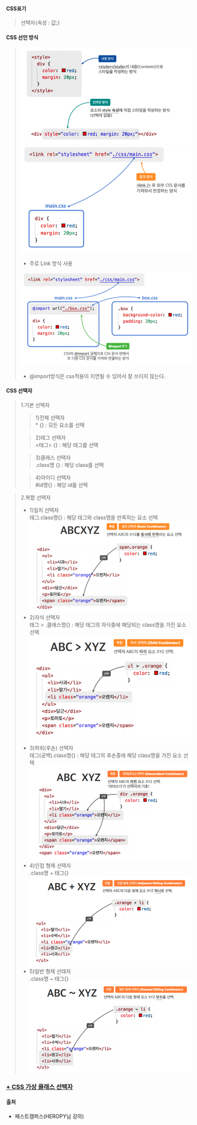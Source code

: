 #### CSS표기 
> 선택자{속성 : 값;}

#### CSS 선언 방식
>![](../md_image/css1.png)
>![](../md_image/css2.png)
>- 주로 Link 방식 사용  
>
>![](../md_image/css3.png)
>- @import방식은 css적용이 지연될 수 있어서 잘 쓰이지 않는다.

#### CSS 선택자
>1.기본 선택자
>> 1)전체 선택자  
>>\* {} : 모든 요소를 선택
>
>>2)태그 선택자  
><태그> {} : 해당 태그를 선택
>
>>3)클래스 선택자  
>>.class명 {} : 해당 class를 선택
>
>>4)아이디 선택자  
> #id명{} : 해당 id를 선택
>

>2.복합 선택자  
>- 1)일치 선택자  
>    태그.class명{} : 해당 태그와 class명을 만족하는 요소 선택
>   ![](../md_image/css11.png)
>- 2)자식 선택자  
>   태그 > .클래스명{} : 해당 태그의 자식중에 해당되는 class명을 가진 요소 선택
>   ![](../md_image/css12.png)
>- 3)하위(후손) 선택자  
>   태그(공백).class명{} : 해당 태그의 후손중에 해당 class명을 가진 요소 선택 
>   ![](../md_image/css13.png)
>- 4)인접 형제 선택자  
>   .class명 + 태그{}
>   ![](../md_image/css14.png)
>- 5)일반 형제 선태자  
>   .class명 ~ 태그{}
>   ![](../md_image/css15.png)

### <a href="https://github.com/Jiyong95/Frontend-/blob/main/part7/README2.md"> + CSS 가상 클래스 선택자</a>

#### 출처
- 패스트캠퍼스(HEROPY님 강의)
